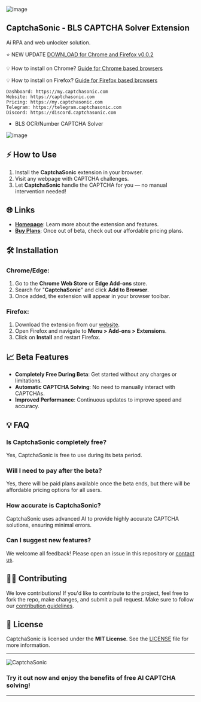 ![image](https://github.com/user-attachments/assets/d6db3efe-5deb-43b3-be0b-2e74d2c1fc6e)

## CaptchaSonic - BLS CAPTCHA Solver Extension
Ai RPA and web unlocker solution.

⭐ NEW UPDATE [DOWNLOAD for Chrome and Firefox v0.0.2](https://github.com/Captcha-Sonic/CaptchaSonic-Extension/releases) 

💡 How to install on Chrome? [Guide for Chrome based browsers](https://github.com/Captcha-Sonic/CaptchaSonic-Extension/blob/main/how_to_Install_Zip_Chrome_Extension_Guide.md)

💡 How to install on Firefox? [Guide for Firefox based browsers](https://github.com/Captcha-Sonic/CaptchaSonic-Extension/blob/main/how_to_Install_Zip_Chrome_Extension_Guide.md#loading-extensions-in-mozilla-firefox)

```
Dashboard: https://my.captchasonic.com
Website: https://captchasonic.com
Pricing: https://my.captchasonic.com
Telegram: https://telegram.captchasonic.com
Discord: https://discord.captchasonic.com
```


- BLS OCR/Number CAPTCHA Solver

![image](https://github.com/user-attachments/assets/85e42126-bb2d-4baf-8441-956a4c8b0f91)

## ⚡ How to Use

1. Install the **CaptchaSonic** extension in your browser.
2. Visit any webpage with CAPTCHA challenges.
3. Let **CaptchaSonic** handle the CAPTCHA for you — no manual intervention needed!

## 🌐 Links

- **[Homepage](https://captchasonic.com)**: Learn more about the extension and features.
- **[Buy Plans](https://my.captchasonic.com)**: Once out of beta, check out our affordable pricing plans.

## 🛠 Installation

### Chrome/Edge:

1. Go to the **Chrome Web Store** or **Edge Add-ons** store.
2. Search for "**CaptchaSonic**" and click **Add to Browser**.
3. Once added, the extension will appear in your browser toolbar.

### Firefox:

1. Download the extension from our [website](https://captchasonic.com).
2. Open Firefox and navigate to **Menu > Add-ons > Extensions**.
3. Click on **Install** and restart Firefox.

## 📈 Beta Features

- **Completely Free During Beta**: Get started without any charges or limitations.
- **Automatic CAPTCHA Solving**: No need to manually interact with CAPTCHAs.
- **Improved Performance**: Continuous updates to improve speed and accuracy.

## 💡 FAQ

### Is CaptchaSonic completely free?
Yes, CaptchaSonic is free to use during its beta period.

### Will I need to pay after the beta?
Yes, there will be paid plans available once the beta ends, but there will be affordable pricing options for all users.

### How accurate is CaptchaSonic?
CaptchaSonic uses advanced AI to provide highly accurate CAPTCHA solutions, ensuring minimal errors.

### Can I suggest new features?
We welcome all feedback! Please open an issue in this repository or [contact us](https://captchasonic.com).

## 🧑‍💻 Contributing

We love contributions! If you'd like to contribute to the project, feel free to fork the repo, make changes, and submit a pull request. Make sure to follow our [contribution guidelines](CONTRIBUTING.md).

## 📄 License

CaptchaSonic is licensed under the **MIT License**. See the [LICENSE](LICENSE) file for more information.

---

![CaptchaSonic](https://github.com/user-attachments/assets/d6db3efe-5deb-43b3-be0b-2e74d2c1fc6e)

### Try it out now and enjoy the benefits of free AI CAPTCHA solving!

---

